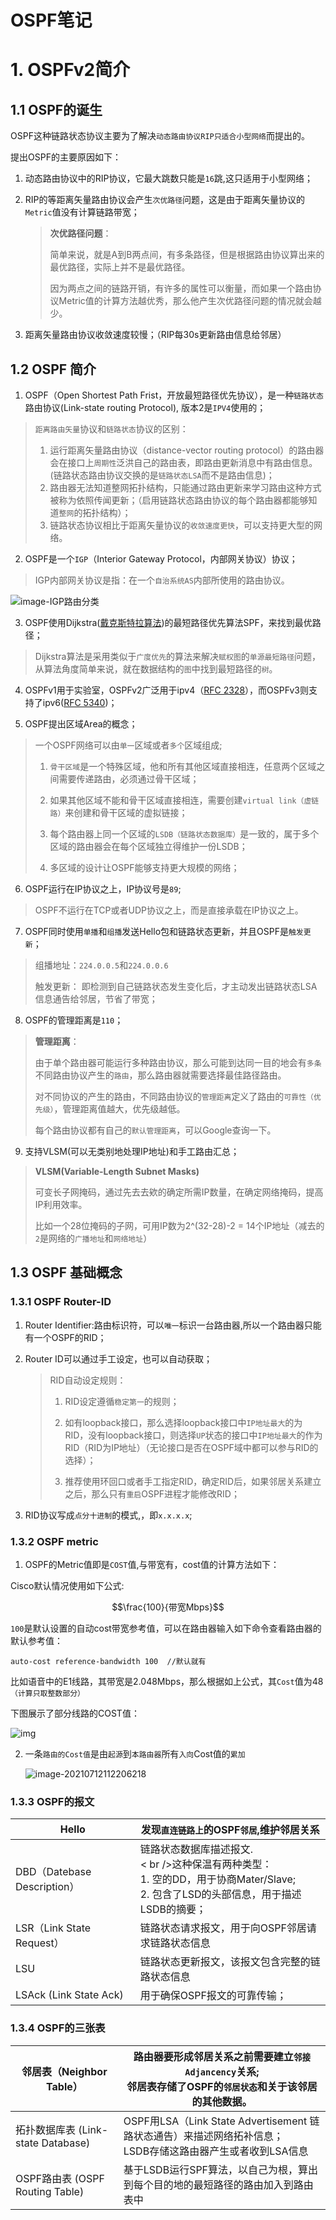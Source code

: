 # OSPF笔记

# 1. OSPFv2简介

## 1.1 OSPF的诞生

OSPF这种链路状态协议主要为了解决`动态路由协议RIP只适合小型网络`而提出的。

提出OSPF的主要原因如下：

1. 动态路由协议中的RIP协议，它最大跳数只能是`16`跳,这只适用于小型网络；

2. RIP的等距离矢量路由协议会产生`次优路径`问题，这是由于距离矢量协议的`Metric`值没有计算链路带宽；

   > **次优路径问题**：
   >
   > 简单来说，就是A到B两点间，有多条路径，但是根据路由协议算出来的最优路径，实际上并不是最优路径。
   >
   > 因为两点之间的链路开销，有许多的属性可以衡量，而如果一个路由协议Metric值的计算方法越优秀，那么他产生次优路径问题的情况就会越少。

3. 距离矢量路由协议收敛速度较慢；（RIP每30s更新路由信息给邻居）

## 1.2 OSPF 简介

1. OSPF（Open Shortest Path Frist，开放最短路径优先协议），是一种`链路状态`路由协议(Link-state routing Protocol), 版本2是`IPV4`使用的；

> `距离路由矢量`协议和`链路状态`协议的区别：
>
> 1. 运行距离矢量路由协议（distance-vector routing protocol）的路由器会在接口上`周期性`泛洪自己的路由表，即路由更新消息中有路由信息。(链路状态路由协议交换的是`链路状态LSA`而不是路由信息)；
> 2. 路由器无法知道整网拓扑结构，只能通过路由更新来学习路由这种方式被称为依照传闻更新；（启用链路状态路由协议的每个路由器都能够知道`整网`的拓扑结构）；
> 3. 链路状态协议相比于距离矢量协议的`收敛速度更快`，可以支持更大型的网络。

2. OSPF是一个`IGP`（Interior Gateway Protocol，内部网关协议）协议；

> IGP内部网关协议是指：在一个`自治系统AS`内部所使用的路由协议。

![image-IGP路由分类](https://pic.bluebaozi.cn/img/image-20210617155301338-1623916389391-20210710165335664.png)

3. OSPF使用Dijkstra([戴克斯特拉算法](https://zh.wikipedia.org/wiki/戴克斯特拉算法))的最短路径优先算法SPF，来找到最优路径；

> Dijkstra算法是采用类似于`广度优先`的算法来解决`赋权图`的`单源最短路径`问题，从算法角度简单来说，就在数据结构的`图`中找到最短路径的`树`。

4. OSPFv1用于实验室，OSPFv2广泛用于ipv4（[RFC 2328](https://tools.ietf.org/html/rfc2328)），而OSPFv3则支持了ipv6([RFC 5340](https://tools.ietf.org/html/rfc5340))；

5. OSPF提出区域Area的概念；

> 一个OSPF网络可以由`单一`区域或者`多个`区域组成;
>
> 1. `骨干区域`是一个特殊区域，他和所有其他区域直接相连，任意两个区域之间需要传递路由，必须通过骨干区域；
>
> 2. 如果其他区域不能和骨干区域直接相连，需要创建`virtual link（虚链路）`来创建和骨干区域的虚拟链接；
>
> 3. 每个路由器上同一个区域的`LSDB（链路状态数据库）`是一致的，属于多个区域的路由器会在每个区域独立得维护一份LSDB；
>
> 4. 多区域的设计让OSPF能够支持更大规模的网络；

6. OSPF运行在IP协议之上，IP协议号是`89`;

> OSPF不运行在TCP或者UDP协议之上，而是直接承载在IP协议之上。

7. OSPF同时使用`单播`和`组播`发送Hello包和链路状态更新，并且OSPF是`触发更新`；

> 组播地址：`224.0.0.5`和`224.0.0.6`
>
> 触发更新： 即检测到自己链路状态发生变化后，才主动发出链路状态LSA信息通告给邻居，节省了带宽；

8. OSPF的管理距离是`110`；

> **管理距离**：
>
> 由于单个路由器可能运行多种路由协议，那么可能到达同一目的地会有`多条`不同路由协议产生的`路由`，那么路由器就需要选择最佳路径路由。
>
> 对不同协议的产生的路由，不同路由协议的`管理距离`定义了路由的`可靠性（优先级）`，管理距离值越大，优先级越低。
>
> 每个路由协议都有自己的`默认管理距离`，可以Google查询一下。

9. 支持VLSM(可以无类别地处理IP地址)和手工路由汇总；

> **VLSM(Variable-Length Subnet Masks)**
>
> 可变长子网掩码，通过先去去欸的确定所需IP数量，在确定网络掩码，提高IP利用效率。
>
> 比如一个28位掩码的子网，可用IP数为2^(32-28)-2 = 14个IP地址（减去的`2`是网络的`广播地址`和`网络地址`）

## 1.3 OSPF 基础概念

### 1.3.1 OSPF Router-ID

1. Router Identifier:路由标识符，可以`唯一`标识一台路由器,所以一个路由器只能有一个OSPF的RID；

2. Router ID可以通过手工设定，也可以自动获取；

   >RID自动设定规则：
   >
   >1. RID设定遵循`稳定第一`的规则；
   >
   >2. 如有loopback接口，那么选择loopback接口中``IP地址最大``的为RID，没有loopback接口，则选择`UP`状态的接口中`IP地址最大`的作为RID（RID为IP地址）（无论接口是否在OSPF域中都可以参与RID的选择）；
   >
   >3. 推荐使用环回口或者手工指定RID，确定RID后，如果邻居关系建立之后，那么只有`重启`OSPF进程才能修改RID；
   >
   >   

3. RID协议写成`点分十进制`的模式,，即`x.x.x.x`;

### 1.3.2 OSPF metric

1. OSPF的Metric值即是`COST`值,与带宽有，cost值的计算方法如下：

Cisco默认情况使用如下公式:

$$\frac{100}{带宽Mbps}$$

`100`是默认设置的自动cost带宽参考值，可以在路由器输入如下命令查看路由器的默认参考值：

```shell
auto-cost reference-bandwidth 100  //默认就有
```



比如语音中的E1线路，其带宽是2.048Mbps，那么根据如上公式，其`Cost`值为48`（计算只取整数部分）`

下图展示了部分线路的COST值：

![img](https://pic.bluebaozi.cn/img/v2-290192b18d1c5f8160be0b164335b7ea_1440w.jpg)

2. 一条`路由的Cost值`是由`起源`到`本路由器`所有`入向`Cost值的`累加`

   ![image-20210712112206218](https://pic.bluebaozi.cn/img/image-20210712112206218.png)

### 1.3.3 OSPF的报文

| Hello                       | 发现`直连链路上`的OSPF`邻居`,维护邻居关系                    |
| --------------------------- | ------------------------------------------------------------ |
| DBD（Datebase Description） | 链路状态数据库描述报文.<br />< br />这种保温有两种类型：<br />1. 空的DD，用于协商Mater/Slave;<br />2. 包含了LSD的头部信息，用于描述LSDB的摘要； |
| LSR（Link State Request）   | 链路状态请求报文，用于向OSPF邻居请求链路状态信息             |
| LSU                         | 链路状态更新报文，该报文包含完整的链路状态信息               |
| LSAck (Link State Ack)      | 用于确保OSPF报文的可靠传输；                                 |

### 1.3.4 OSPF的三张表

| 邻居表（Neighbor Table）           | 路由器要形成邻居关系之前需要建立`邻接Adjancency`关系;<br />邻居表存储了OSPF的`邻居状态`和关于该邻居的其他数据。 |
| ---------------------------------- | ------------------------------------------------------------ |
| 拓扑数据库表 (Link-state Database) | OSPF用LSA（Link State Advertisement 链路状态通告）来描述网络拓补信息；<br />LSDB存储这路由器产生或者收到LSA信息 |
| OSPF路由表 (OSPF Routing Table)    | 基于LSDB运行SPF算法，以自己为根，算出到每个目的地的最短路径的路由加入到路由表中 |

